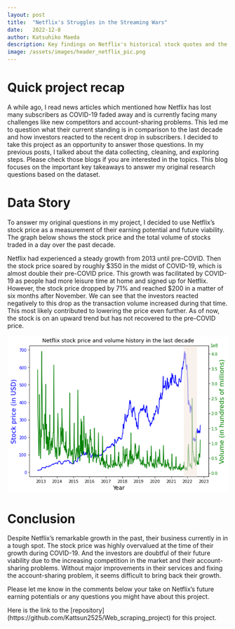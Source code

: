 ```yaml
---
layout: post
title:  "Netflix's Struggles in the Streaming Wars"
date:   2022-12-8
author: Katsuhiko Maeda
description: Key findings on Netflix's historical stock quotes and the investors reaction 
image: /assets/images/header_netflix_pic.png
---
```


#	Quick project recap
A while ago, I read news articles which mentioned how Netflix has lost many subscribers as COVID-19 faded away and is currently facing many challenges like new competitors and account-sharing problems. This led me to question what their current standing is in comparison to the last decade and how investors reacted to the recent drop in subscribers. I decided to take this project as an opportunity to answer those questions. In my previous posts, I talked about the data collecting, cleaning, and exploring steps. Please check those blogs if you are interested in the topics. This blog focuses on the important key takeaways to answer my original research questions based on the dataset.

#	Data Story
To answer my original questions in my project, I decided to use Netflix’s stock price as a measurement of their earning potential and future viability. The graph below shows the stock price and the total volume of stocks traded in a day over the past decade.
<p></p>
Netflix had experienced a steady growth from 2013 until pre-COVID. Then the stock price soared by roughly $350 in the midst of COVID-19, which is almost double their pre-COVID price. This growth was facilitated by COVID-19 as people had more leisure time at home and signed up for Netflix. However, the stock price dropped by 71% and reached $200 in a matter of six months after November. We can see that the investors reacted negatively to this drop as the transaction volume increased during that time. This most likely contributed to lowering the price even further. As of now, the stock is on an upward trend but has not recovered to the pre-COVID price. 
<p></p>
<img src="https://github.com/Kattsun2525/stat386-projects/raw/main/assets/images/story_pic.png" alt="" style="width:600px;"/>

# Conclusion
Despite Netflix’s remarkable growth in the past, their business currently in in a tough spot. The stock price was highly overvalued at the time of their growth during COVID-19. And the investors are doubtful of their future viability due to the increasing competition in the market and their account-sharing problems. Without major improvements in their services and fixing the account-sharing problem, it seems difficult to bring back their growth. 
<p></p>
Please let me know in the comments below your take on Netflix’s future earning potentials or any questions you might have about this project.
<p></p>
Here is the link to the [repository](https://github.com/Kattsun2525/Web_scraping_project) for this project.
